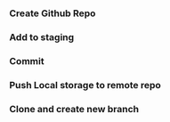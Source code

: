 ### Create Github Repo

### Add to staging

### Commit

### Push Local storage to remote repo

### Clone and create new branch
